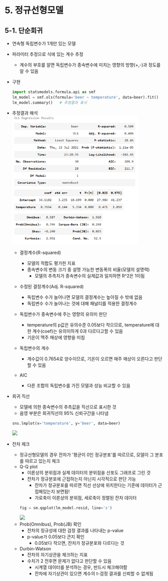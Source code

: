 # 5. 정규선형모델

## 5-1. 단순회귀
- 연속형 독립변수가 1개만 있는 모델
- 파라미터 추정으로 식에 있는 계수 추정
	- 계수의 부호를 알면 독립변수가 종속변수에 미치는 영향의 방향(+,-)과 정도를 알 수 있음  
- 구현
	```python
	import statsmodels.formula.api as smf
	lm_model = smf.ols(formula='beer ~ temperature', data=beer).fit()   # formula로 모델의 구조 지정(종속변수-beer, 독립변수-temperature)
	lm_model.summary()   # 추정결과 표시
	```
- 추정결과 해석
	<img src="./image/lm_model_summary.PNG" width="400">
	- 결정계수(R-squared)
		- 모델의 적합도 평가한 지표
		- 종속변수의 변동 크기 중 설명 가능한 변동폭의 비율(모델의 설명력)
			- 모델의 추측치가 종속변수의 실제값과 일치하면 R^2은 1이됨
	- 수정된 결정계수(Adj. R-squared)
		- 독립변수 수가 늘어나면 모델의 결정계수는 높아질 수 밖에 없음
		- 독립변수 수가 늘어나는 것에 대해 패널티를 적용한 결정계수
	- 독립변수가 종속변수에 주는 영향의 유의미 판단
		- temperature의 p값은 유의수준 0.05보다 작으므로, temperature에 대한 계수(coef)는 유의미하게 0과 다르다고할 수 있음
		- 기온이 맥주 매상에 영향을 미침
	- 독립변수의 계수
		- 계수값이 0.7654로 양수이므로, 기온이 오르면 매주 매상이 오른다고 판단할 수 있음

	- AIC
		- 다른 조합의 독립변수를 가진 모델과 성능 비교할 수 있음
- 회귀 직선
	- 모델에 의한 종속변수의 추측값을 직선으로 표시한 것
	- 음영 부분은 회귀직선의 95% 신뢰구간을 나타냄
	```python
	sns.lmplot(x='temperature', y='beer', data=beer)
	```
	<img src="./limage/lmplot.png" width="300">

- 잔차 체크
	- 정규선형모델의 경우 잔차가 '평균이 0인 정규분포'를 따르므로, 모델이 그 분포를 따르고 있는지 체크
	- Q-Q plot
		- 이론상의 분위점과 실제 데이터의 분위점을 산포도 그래프로 그린 것
		- 잔차가 정규분포에 근접하는지 아닌지 시각적으로 판단 가능
			- 잔차가 정규분포를 따르면 직선 선상에 위치한다는 기준에 데이터가 근접해있는지 보면됨!
			- 가로축이 이론상의 분위점, 세로축이 정렬된 잔차 데이터 
		```python
		fig = sm.qqplot(lm_model.resid, line='s')
		```
		<img src="./limage/qqplot.png" width="300">
	- Prob(Omnibus), Prob(JB) 확인
		- 잔차의 정규성에 대한 검정 결과를 나타내는 p-value
		- p-value가 0.05보다 큰지 확인
			- 0.05보다 작으면, 잔차가 정규분포와 다르다는 것
	- Durbin-Watson
		- 잔차의 자기상관을 체크하는 지표
		- 수치가 2 전후면 문제가 없다고 판단할 수 있음
			- 시계열 데이터를 분석하는 경우, 반드시 체크해야함
			- 잔차에 자기상관이 있으면 계수의 t-검정 결과를 신뢰할 수 없게됨
			
			